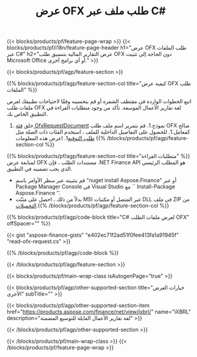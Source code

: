 ﻿---
title: عرض OFX طلب ملف عبر C#
description: نموذج كود لـ OFX طلب عرض الملف. استخدم API مثال الكود لعرض ملفات الطلبات المجمعة OFX داخل التطبيقات المستندة إلى .NET. 
url: /ar/net/view/ofx-request/
family: finance
platformtag: net
feature: view
informat: OFX request
outformat: 
otherformats: 
---
{{< blocks/products/pf/feature-page-wrap >}}
{{< blocks/products/pf/i18n/feature-page-header h1="عرض OFX طلب الملفات عبر C#" h2="عرض التقارير المالية بتنسيق طلب OFX دون الحاجة إلى تثبيت Microsoft Office أو أي برامج أخرى." >}}

{{< blocks/products/pf/agp/feature-section >}}

{{% blocks/products/pf/agp/feature-section-col title="كيفية عرض OFX طلب الملفات" %}}

اتبع الخطوات الواردة في مقتطف الشفرة أو قم بتحسينه وفقًا لاحتياجات تطبيقك لعرض ملفات طلب OFX لغة تقارير الأعمال الموسعة. تأكد من وجود متطلبات القراءة في التطبيق الخاص بك.

1. خلق [فئة OfxRequestDocument](https://apireference.aspose.com/finance/net/aspose.finance.ofx/ofxrequestdocument) نموذج.1. قم بتمرير اسم ملف طلب OFX صالح كمعامل.1. للحصول على التفاصيل الداخلية للملف ، استخدم الفئات ذات الصلة مثل [طلب التوقيع](https://apireference.aspose.com/finance/net/aspose.finance.ofx.signon/signonrequest)1. اعرض هذه المعلومات
{{% /blocks/products/pf/agp/feature-section-col %}}

{{% blocks/products/pf/agp/feature-section-col title="متطلبات القراءة" %}}
لمتابعة عرض OFX مستندات الطلب ، فإن .NET Finance API هو المطلب الرئيسي الذي يجب تضمينه في التطبيق. 
- قم بتثبيته عبر سطر الأوامر باسم "nuget install Aspose.Finance" أو عبر Package Manager Console في Visual Studio مع `` Install-Package Aspose.Finance ''.
- بدلاً من ذلك ، احصل على مثبّت MSI غير المتصل أو مكتبات DLL في ملف ZIP من [التحميلات](https://downloads.aspose.com/finance/net).{{% /blocks/products/pf/agp/feature-section-col %}}

{{% blocks/products/pf/agp/code-block title="C# لعرض ملفات الطلب OFX" offSpacer="" %}}

{{< gist "aspose-finance-gists" "e402ec71f2ad51f0fee413fa1a91945f" "read-ofx-request.cs" >}}

{{% /blocks/products/pf/agp/code-block %}}

{{< /blocks/products/pf/agp/feature-section >}}

{{< blocks/products/pf/main-wrap-class isAutogenPage="true" >}}

{{< blocks/products/pf/agp/other-supported-section title="خيارات العرض الأخرى" subTitle="" >}}

{{< blocks/products/pf/agp/other-supported-section-item href="https://products.aspose.com/finance/net/view/ixbrl/" name="iXBRL" description="لغة تقارير الأعمال القابلة للتوسيع المضمنة" >}}

{{< /blocks/products/pf/agp/other-supported-section >}}

{{< /blocks/products/pf/main-wrap-class >}}
{{< /blocks/products/pf/feature-page-wrap >}}